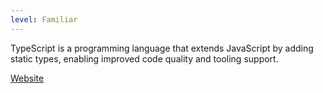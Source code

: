 ```yaml
---
level: Familiar
---
```


TypeScript is a programming language that extends JavaScript by adding static types, enabling improved code quality and tooling support.

[Website](https://www.typescriptlang.org/)
